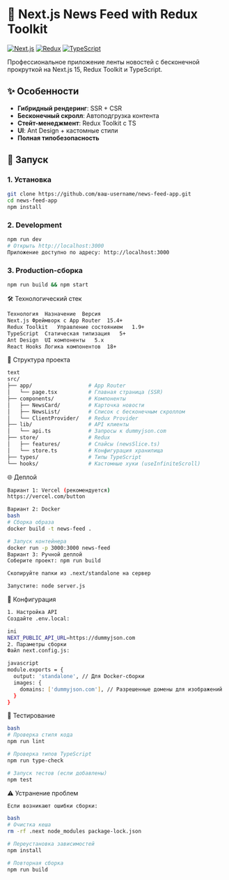 # 📰 Next.js News Feed with Redux Toolkit

[![Next.js](https://img.shields.io/badge/Next.js-15.4+-000000.svg?logo=next.js)](https://nextjs.org)
[![Redux](https://img.shields.io/badge/Redux_Toolkit-1.9+-764ABC.svg?logo=redux)](https://redux-toolkit.js.org)
[![TypeScript](https://img.shields.io/badge/TypeScript-5+-3178C6.svg?logo=typescript)](https://www.typescriptlang.org)

Профессиональное приложение ленты новостей с бесконечной прокруткой на Next.js 15, Redux Toolkit и TypeScript.

## ✨ Особенности
- **Гибридный рендеринг**: SSR + CSR
- **Бесконечный скролл**: Автоподгрузка контента
- **Стейт-менеджмент**: Redux Toolkit с TS
- **UI**: Ant Design + кастомные стили
- **Полная типобезопасность**

## 🚀 Запуск

### 1. Установка
```bash
git clone https://github.com/ваш-username/news-feed-app.git
cd news-feed-app
npm install
```

### 2. Development
```bash
npm run dev
# Открыть http://localhost:3000
Приложение доступно по адресу: http://localhost:3000
```

### 3. Production-сборка
```bash
npm run build && npm start
```

🛠 Технологический стек
```bash
Технология	Назначение	Версия
Next.js	Фреймворк с App Router	15.4+
Redux Toolkit	Управление состоянием	1.9+
TypeScript	Статическая типизация	5+
Ant Design	UI компоненты	5.x
React Hooks	Логика компонентов	18+
```

📂 Структура проекта
```bash
text
src/
├── app/                  # App Router
│   └── page.tsx          # Главная страница (SSR)
├── components/           # Компоненты
│   ├── NewsCard/         # Карточка новости
│   ├── NewsList/         # Список с бесконечным скроллом
│   └── ClientProvider/   # Redux Provider
├── lib/                  # API клиенты
│   └── api.ts            # Запросы к dummyjson.com
├── store/                # Redux
│   ├── features/         # Слайсы (newsSlice.ts)
│   └── store.ts          # Конфигурация хранилища
├── types/                # Типы TypeScript
└── hooks/                # Кастомные хуки (useInfiniteScroll)
```

🌐 Деплой
```bash
Вариант 1: Vercel (рекомендуется)
https://vercel.com/button

Вариант 2: Docker
bash
# Сборка образа
docker build -t news-feed .

# Запуск контейнера
docker run -p 3000:3000 news-feed
Вариант 3: Ручной деплой
Соберите проект: npm run build

Скопируйте папки из .next/standalone на сервер

Запустите: node server.js
```

🔧 Конфигурация
```bash
1. Настройка API
Создайте .env.local:

ini
NEXT_PUBLIC_API_URL=https://dummyjson.com
2. Параметры сборки
Файл next.config.js:

javascript
module.exports = {
  output: 'standalone', // Для Docker-сборки
  images: {
    domains: ['dummyjson.com'], // Разрешенные домены для изображений
  }
}
```

🧪 Тестирование
```bash
bash
# Проверка стиля кода
npm run lint

# Проверка типов TypeScript
npm run type-check

# Запуск тестов (если добавлены)
npm test
```

⚠️ Устранение проблем
```bash
Если возникают ошибки сборки:

bash
# Очистка кеша
rm -rf .next node_modules package-lock.json

# Переустановка зависимостей
npm install

# Повторная сборка
npm run build
